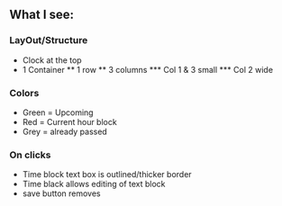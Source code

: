 ## What I see:

### LayOut/Structure
* Clock at the top
* 1 Container
** 1 row
** 3 columns
*** Col 1 & 3 small
*** Col 2 wide

### Colors
* Green = Upcoming
* Red = Current hour block
* Grey = already passed


### On clicks
* Time block text box is outlined/thicker border
* Time black allows editing of text block
* save button removes 